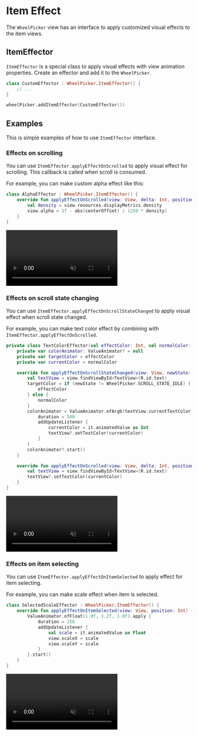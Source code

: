 # Item Effect

The `WheelPicker` view has an interface to apply customized visual effects to the item views.

## ItemEffector

`ItemEffector` is a special class to apply visual effects with view animation properties.
Create an effector and add it to the `WheelPicker`.

```kotlin
class CustomEffector : WheelPicker.ItemEffector() {
    // ...
}

wheelPicker.addItemEffector(CustomEffector())
```

## Examples

This is simple examples of how to use `ItemEffector` interface.

### Effects on scrolling

You can use `ItemEffector.applyEffectOnScrolled` to apply visual effect for scrolling.
This callback is called when scroll is consumed.

For example, you can make custom alpha effect like this:

```kotlin
class AlphaEffector : WheelPicker.ItemEffector() {
    override fun applyEffectOnScrolled(view: View, delta: Int, positionOffset: Int, centerOffset: Int) {
        val density = view.resources.displayMetrics.density
        view.alpha = 1f - abs(centerOffset) / (250 * density)
    }
}
```

<video style="width:60%" loop muted autoplay>
    <source src="../videos/alpha_effect.mp4" type="video/mp4">
</video>

### Effects on scroll state changing

You can use `ItemEffector.applyEffectOnScrollStateChanged` to apply visual effect when scroll state changed.

For example, you can make text color effect by combining with `ItemEffector.applyEffectOnScrolled`.

```kotlin
private class TextColorEffector(val effectColor: Int, val normalColor: Int) : WheelPicker.ItemEffector() {
    private var colorAnimator: ValueAnimator? = null
    private var targetColor = effectColor
    private var currentColor = normalColor

    override fun applyEffectOnScrollStateChanged(view: View, newState: Int, positionOffset: Int, centerOffset: Int) {
        val textView = view.findViewById<TextView>(R.id.text)
        targetColor = if (newState != WheelPicker.SCROLL_STATE_IDLE) {
            effectColor
        } else {
            normalColor
        }
        colorAnimator = ValueAnimator.ofArgb(textView.currentTextColor, targetColor).apply {
            duration = 500
            addUpdateListener {
                currentColor = it.animatedValue as Int
                textView?.setTextColor(currentColor)
            }
        }
        colorAnimator?.start()
    }

    override fun applyEffectOnScrolled(view: View, delta: Int, positionOffset: Int, centerOffset: Int) {
        val textView = view.findViewById<TextView>(R.id.text)
        textView?.setTextColor(currentColor)
    }
}
```

<video style="width:60%" loop muted autoplay>
    <source src="../videos/text_color_effect.mp4" type="video/mp4">
</video>

### Effects on item selecting

You can use `ItemEffector.applyEffectOnItemSelected` to apply effect for item selecting.

For example, you can make scale effect when item is selected.

```kotlin
class SelectedScaleEffector : WheelPicker.ItemEffector() {
    override fun applyEffectOnItemSelected(view: View, position: Int) {
        ValueAnimator.ofFloat(1.0f, 1.2f, 1.0f).apply {
            duration = 250
            addUpdateListener {
                val scale = it.animatedValue as Float
                view.scaleX = scale
                view.scaleY = scale
            }
        }.start()
    }
}
```

<video style="width:60%" loop muted autoplay>
    <source src="../videos/scale_effect.mp4" type="video/mp4">
</video>
